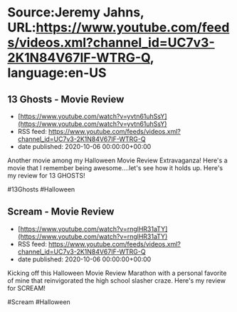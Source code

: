 # Source:Jeremy Jahns, URL:https://www.youtube.com/feeds/videos.xml?channel_id=UC7v3-2K1N84V67IF-WTRG-Q, language:en-US

## 13 Ghosts - Movie Review
 - [https://www.youtube.com/watch?v=yvtn61uhSsY](https://www.youtube.com/watch?v=yvtn61uhSsY)
 - RSS feed: https://www.youtube.com/feeds/videos.xml?channel_id=UC7v3-2K1N84V67IF-WTRG-Q
 - date published: 2020-10-06 00:00:00+00:00

Another movie among my Halloween Movie Review Extravaganza! Here's a movie that I remember being awesome....let's see how it holds up. Here's my review for 13 GHOSTS!

#13Ghosts #Halloween

## Scream - Movie Review
 - [https://www.youtube.com/watch?v=rnglHR31aTY](https://www.youtube.com/watch?v=rnglHR31aTY)
 - RSS feed: https://www.youtube.com/feeds/videos.xml?channel_id=UC7v3-2K1N84V67IF-WTRG-Q
 - date published: 2020-10-06 00:00:00+00:00

Kicking off this Halloween Movie Review Marathon with a personal favorite of mine that reinvigorated the high school slasher craze. Here's my review for SCREAM!

#Scream #Halloween

